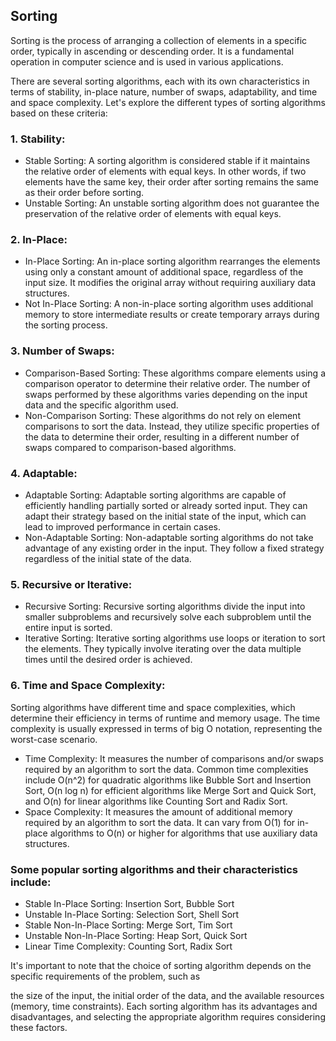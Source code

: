 ## Sorting 

Sorting is the process of arranging a collection of elements in a specific order, typically 
in ascending or descending order. It is a fundamental operation in computer science and is used 
in various applications.

There are several sorting algorithms, each with its own characteristics in terms of stability, in-place nature, number of swaps, adaptability, and time and space complexity. Let's explore the different types of sorting algorithms based on these criteria:


### 1. Stability:
   - Stable Sorting: A sorting algorithm is considered stable if it maintains the relative order of elements with equal keys. In other words, if two elements have the same key, their order after sorting remains the same as their order before sorting.
   - Unstable Sorting: An unstable sorting algorithm does not guarantee the preservation of the relative order of elements with equal keys.

### 2. In-Place:
   - In-Place Sorting: An in-place sorting algorithm rearranges the elements using only a constant amount of additional space, regardless of the input size. It modifies the original array without requiring auxiliary data structures.
   - Not In-Place Sorting: A non-in-place sorting algorithm uses additional memory to store intermediate results or create temporary arrays during the sorting process.

### 3. Number of Swaps:
   - Comparison-Based Sorting: These algorithms compare elements using a comparison operator to determine their relative order. The number of swaps performed by these algorithms varies depending on the input data and the specific algorithm used.
   - Non-Comparison Sorting: These algorithms do not rely on element comparisons to sort the data. Instead, they utilize specific properties of the data to determine their order, resulting in a different number of swaps compared to comparison-based algorithms.

### 4. Adaptable:
   - Adaptable Sorting: Adaptable sorting algorithms are capable of efficiently handling partially sorted or already sorted input. They can adapt their strategy based on the initial state of the input, which can lead to improved performance in certain cases.
   - Non-Adaptable Sorting: Non-adaptable sorting algorithms do not take advantage of any existing order in the input. They follow a fixed strategy regardless of the initial state of the data.

### 5. Recursive or Iterative:
   - Recursive Sorting: Recursive sorting algorithms divide the input into smaller subproblems and recursively solve each subproblem until the entire input is sorted.
   - Iterative Sorting: Iterative sorting algorithms use loops or iteration to sort the elements. They typically involve iterating over the data multiple times until the desired order is achieved.

### 6. Time and Space Complexity:
   Sorting algorithms have different time and space complexities, which determine their efficiency in terms of runtime and memory usage. The time complexity is usually expressed in terms of big O notation, representing the worst-case scenario.
   - Time Complexity: It measures the number of comparisons and/or swaps required by an algorithm to sort the data. Common time complexities include O(n^2) for quadratic algorithms like Bubble Sort and Insertion Sort, O(n log n) for efficient algorithms like Merge Sort and Quick Sort, and O(n) for linear algorithms like Counting Sort and Radix Sort.
   - Space Complexity: It measures the amount of additional memory required by an algorithm to sort the data. It can vary from O(1) for in-place algorithms to O(n) or higher for algorithms that use auxiliary data structures.


### Some popular sorting algorithms and their characteristics include:
- Stable In-Place Sorting: Insertion Sort, Bubble Sort
- Unstable In-Place Sorting: Selection Sort, Shell Sort
- Stable Non-In-Place Sorting: Merge Sort, Tim Sort
- Unstable Non-In-Place Sorting: Heap Sort, Quick Sort
- Linear Time Complexity: Counting Sort, Radix Sort

It's important to note that the choice of sorting algorithm depends on the specific requirements of the problem, such as

the size of the input, the initial order of the data, and the available resources (memory, time constraints). Each sorting algorithm has its advantages and disadvantages, and selecting the appropriate algorithm requires considering these factors.